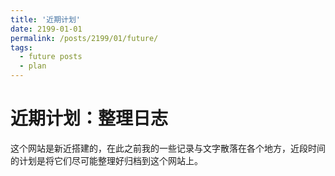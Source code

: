 ```yaml
---
title: '近期计划'
date: 2199-01-01
permalink: /posts/2199/01/future/
tags:
  - future posts
  - plan
---
```


近期计划：整理日志
======

这个网站是新近搭建的，在此之前我的一些记录与文字散落在各个地方，近段时间的计划是将它们尽可能整理好归档到这个网站上。
